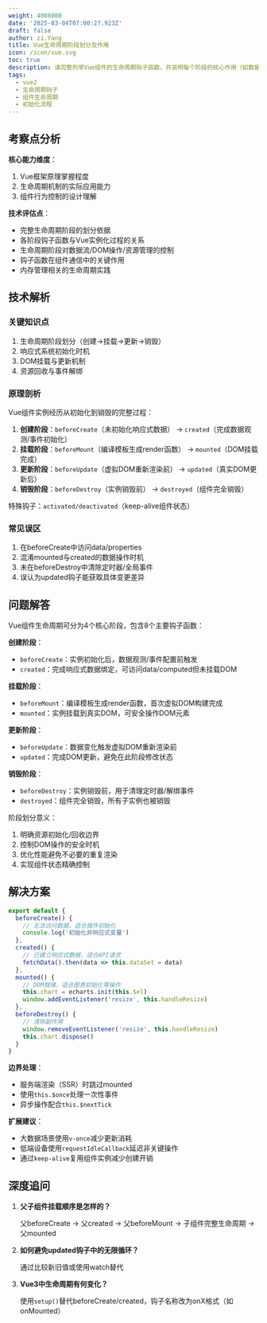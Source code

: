 ```yaml
---
weight: 4008000
date: '2025-03-04T07:00:27.923Z'
draft: false
author: zi.Yang
title: Vue生命周期阶段划分及作用
icon: /icon/vue.svg
toc: true
description: 请完整列举Vue组件的生命周期钩子函数，并说明每个阶段的核心作用（如数据观测、DOM挂载、更新触发等）。这些阶段的划分对组件行为控制有何意义？
tags:
  - vue2
  - 生命周期钩子
  - 组件生命周期
  - 初始化流程
---
```


## 考察点分析

**核心能力维度**：

1. Vue框架原理掌握程度
2. 生命周期机制的实际应用能力
3. 组件行为控制的设计理解

**技术评估点**：

- 完整生命周期阶段的划分依据
- 各阶段钩子函数与Vue实例化过程的关系
- 生命周期阶段对数据流/DOM操作/资源管理的控制
- 钩子函数在组件通信中的关键作用
- 内存管理相关的生命周期实践

## 技术解析

### 关键知识点

1. 生命周期阶段划分（创建->挂载->更新->销毁）
2. 响应式系统初始化时机
3. DOM挂载与更新机制
4. 资源回收与事件解绑

### 原理剖析

Vue组件实例经历从初始化到销毁的完整过程：

1. **创建阶段**：`beforeCreate`（未初始化响应式数据） -> `created`（完成数据观测/事件初始化）
2. **挂载阶段**：`beforeMount`（编译模板生成render函数） -> `mounted`（DOM挂载完成）
3. **更新阶段**：`beforeUpdate`（虚拟DOM重新渲染前） -> `updated`（真实DOM更新后）
4. **销毁阶段**：`beforeDestroy`（实例销毁前） -> `destroyed`（组件完全销毁）

特殊钩子：`activated/deactivated`（keep-alive组件状态）

### 常见误区

1. 在beforeCreate中访问data/properties
2. 混淆mounted与created的数据操作时机
3. 未在beforeDestroy中清除定时器/全局事件
4. 误认为updated钩子能获取具体变更差异

## 问题解答

Vue组件生命周期可分为4个核心阶段，包含8个主要钩子函数：

**创建阶段**：

- `beforeCreate`：实例初始化后，数据观测/事件配置前触发
- `created`：完成响应式数据绑定，可访问data/computed但未挂载DOM

**挂载阶段**：

- `beforeMount`：编译模板生成render函数，首次虚拟DOM构建完成
- `mounted`：实例挂载到真实DOM，可安全操作DOM元素

**更新阶段**：

- `beforeUpdate`：数据变化触发虚拟DOM重新渲染前
- `updated`：完成DOM更新，避免在此阶段修改状态

**销毁阶段**：

- `beforeDestroy`：实例销毁前，用于清理定时器/解绑事件
- `destroyed`：组件完全销毁，所有子实例也被销毁

阶段划分意义：

1. 明确资源初始化/回收边界
2. 控制DOM操作的安全时机
3. 优化性能避免不必要的重复渲染
4. 实现组件状态精确控制

## 解决方案

```javascript
export default {
  beforeCreate() {
    // 无法访问数据，适合插件初始化
    console.log('初始化非响应式变量')
  },
  created() {
    // 已建立响应式数据，适合API请求
    fetchData().then(data => this.dataSet = data)
  },
  mounted() {
    // DOM就绪，适合图表初始化等操作
    this.chart = echarts.init(this.$el)
    window.addEventListener('resize', this.handleResize)
  },
  beforeDestroy() {
    // 清除副作用
    window.removeEventListener('resize', this.handleResize)
    this.chart.dispose()
  }
}
```

**边界处理**：

- 服务端渲染（SSR）时跳过mounted
- 使用`this.$once`处理一次性事件
- 异步操作配合`this.$nextTick`

**扩展建议**：

- 大数据场景使用`v-once`减少更新消耗
- 低端设备使用`requestIdleCallback`延迟非关键操作
- 通过`keep-alive`复用组件实例减少创建开销

## 深度追问

1. **父子组件挂载顺序是怎样的？**

   父beforeCreate -> 父created -> 父beforeMount -> 子组件完整生命周期 -> 父mounted

2. **如何避免updated钩子中的无限循环？**

   通过比较新旧值或使用watch替代

3. **Vue3中生命周期有何变化？**

   使用`setup()`替代beforeCreate/created，钩子名称改为onX格式（如onMounted）
